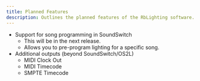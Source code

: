 ```yaml
---
title: Planned Features
description: Outlines the planned features of the RbLighting software.
---
```


* Support for song programming in SoundSwitch
    * This will be in the next release.
    * Allows you to pre-program lighting for a specific song.
* Additional outputs (beyond SoundSwitch/OS2L)
    * MIDI Clock Out
    * MIDI Timecode
    * SMPTE Timecode
